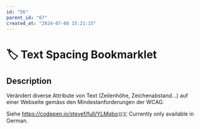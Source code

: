 ```yaml
---
id: "56"
parent_id: "67"
created_at: "2024-07-08 15:21:15"
---
```


# 🏷️ Text Spacing Bookmarklet

## Description

Verändert diverse Attribute von Text (Zeilenhöhe, Zeichenabstand...) auf einer Webseite gemäss den Mindestanforderungen der WCAG.

Siehe <https://codepen.io/stevef/full/YLMqbo>🇩🇪 Currently only available in German.
